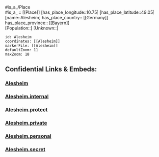 ﻿---
location: [49.05,10.75] 
mapzoom: [7,12] 
mapmarker: city 
type: City
tags:
- geo/City


SpocWebEntityId: 28726
isDeleted: false
confidential: public

---
#is_a_/Place  
#is_a_ :: [[Place]] 
[has_place_longitude::10.75] 
[has_place_latitude::49.05] 
[name::Alesheim] 
has_place_country:: [[Germany]]  
has_place_province:: [[Bayern]]  
[Population::] 
[Unknown::] 


```leaflet
id: Alesheim
coordinates: [[Alesheim]] 
markerFile: [[Alesheim]] 
defaultZoom: 11 
maxZoom: 18
```


## Confidential Links & Embeds: 

### [Alesheim](/_public/Earth/Continent/Europe/Europe~Central/Germany/Germany~West/Bayern/counties~Bayern/Weißenburg-Gunzenhausen/cities~Weißenburg-Gunzenhausen/Altmühltal/boroughs~Altmühltal/Alesheim.md) 

### [Alesheim.internal](/_internal/Earth/Continent/Europe/Europe~Central/Germany/Germany~West/Bayern/counties~Bayern/Weißenburg-Gunzenhausen/cities~Weißenburg-Gunzenhausen/Altmühltal/boroughs~Altmühltal/Alesheim.internal.md) 

### [Alesheim.protect](/_protect/Earth/Continent/Europe/Europe~Central/Germany/Germany~West/Bayern/counties~Bayern/Weißenburg-Gunzenhausen/cities~Weißenburg-Gunzenhausen/Altmühltal/boroughs~Altmühltal/Alesheim.protect.md) 

### [Alesheim.private](/_private/Earth/Continent/Europe/Europe~Central/Germany/Germany~West/Bayern/counties~Bayern/Weißenburg-Gunzenhausen/cities~Weißenburg-Gunzenhausen/Altmühltal/boroughs~Altmühltal/Alesheim.private.md) 

### [Alesheim.personal](/_personal/Earth/Continent/Europe/Europe~Central/Germany/Germany~West/Bayern/counties~Bayern/Weißenburg-Gunzenhausen/cities~Weißenburg-Gunzenhausen/Altmühltal/boroughs~Altmühltal/Alesheim.personal.md) 

### [Alesheim.secret](/_secret/Earth/Continent/Europe/Europe~Central/Germany/Germany~West/Bayern/counties~Bayern/Weißenburg-Gunzenhausen/cities~Weißenburg-Gunzenhausen/Altmühltal/boroughs~Altmühltal/Alesheim.secret.md) 
